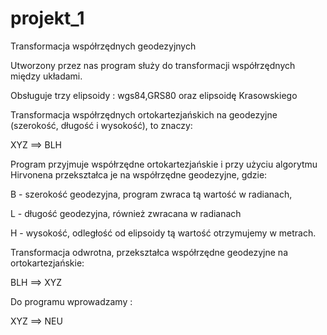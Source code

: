 # projekt_1
Transformacja współrzędnych geodezyjnych

Utworzony przez nas program służy do transformacji współrzędnych
między układami. 

Obsługuje trzy elipsoidy : wgs84,GRS80 oraz elipsoidę Krasowskiego


Transformacja współrzędnych ortokartezjańskich na geodezyjne (szerokość, długość i wysokość), to znaczy:

XYZ ==> BLH

Program przyjmuje współrzędne ortokartezjańskie i przy użyciu algorytmu Hirvonena przekształca je na współrzędne geodezyjne, gdzie:

B - szerokość geodezyjna, program zwraca tą wartość w radianach,

L - długość geodezyjna, również zwracana w radianach 

H - wysokość, odległość od elipsoidy tą wartość otrzymujemy w metrach.


Transformacja odwrotna, przekształca współrzędne geodezyjne na ortokartezjańskie:

BLH ==> XYZ

Do programu wprowadzamy :


XYZ ==> NEU



